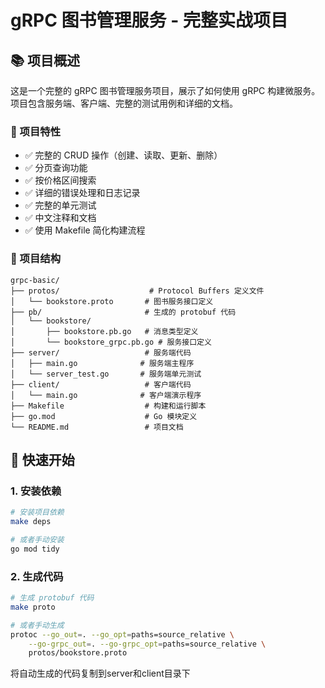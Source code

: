 # gRPC 图书管理服务 - 完整实战项目

## 📚 项目概述

这是一个完整的 gRPC 图书管理服务项目，展示了如何使用 gRPC 构建微服务。项目包含服务端、客户端、完整的测试用例和详细的文档。

### 🎯 项目特性

- ✅ 完整的 CRUD 操作（创建、读取、更新、删除）
- ✅ 分页查询功能
- ✅ 按价格区间搜索
- ✅ 详细的错误处理和日志记录
- ✅ 完整的单元测试
- ✅ 中文注释和文档
- ✅ 使用 Makefile 简化构建流程

### 📁 项目结构

```
grpc-basic/
├── protos/                    # Protocol Buffers 定义文件
│   └── bookstore.proto       # 图书服务接口定义
├── pb/                       # 生成的 protobuf 代码
│   └── bookstore/
│       ├── bookstore.pb.go   # 消息类型定义
│       └── bookstore_grpc.pb.go # 服务接口定义
├── server/                   # 服务端代码
│   ├── main.go              # 服务端主程序
│   └── server_test.go       # 服务端单元测试
├── client/                   # 客户端代码
│   └── main.go              # 客户端演示程序
├── Makefile                  # 构建和运行脚本
├── go.mod                    # Go 模块定义
└── README.md                 # 项目文档
```

## 🚀 快速开始

### 1. 安装依赖

```bash
# 安装项目依赖
make deps

# 或者手动安装
go mod tidy
```

### 2. 生成代码

```bash
# 生成 protobuf 代码
make proto

# 或者手动生成
protoc --go_out=. --go_opt=paths=source_relative \
    --go-grpc_out=. --go-grpc_opt=paths=source_relative \
    protos/bookstore.proto
```
将自动生成的代码复制到server和client目录下